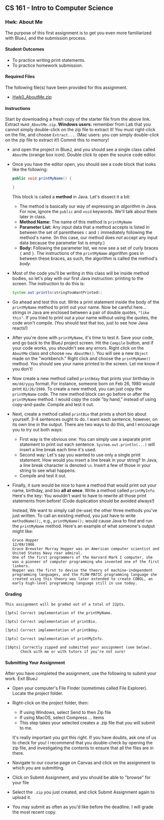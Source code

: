## CS 161 - Intro to Computer Science

### Hwk: About Me

The purpose of this first assignment is to get you even more familiarized with BlueJ, and the submission process.

#### Student Outcomes

- To practice writing print statements.
- To practice homework submission.

#### Required Files

The following file(s) have been provided for this assignment.

- [Hwk0_AboutMe.zip](Hwk0_AboutMe.zip)

#### Instructions

Start by downloading a fresh copy of the starter file from the above link. Extract `Hwk0_AboutMe.zip`. **Windows users:** remember from Lab that you cannot simply double-click on the zip file to extract it! You must right-click on the file, and choose `Extract...`. (Mac users: you _can_ simply double-click on the zip file to extract it!) Commit this to memory!

- and open the project in BlueJ, and you should see a single class called `AboutMe` (orange box icon). Double click to open the source code editor.

- Once you have the editor open, you should see a code block that looks like the following:

  ```java
  public void printMyName() {

  }
  ```

  This block is called a **method** in Java. Let's dissect it a bit:

  - The method is basically our way of expressing an _algorithm_ in Java. For now, ignore the `public` and `void` keywords. We'll talk about them later in class.
  - **Method Name:** The name of this method is `printMyName`
  - **Parameter List:** Any input data that a method accepts is listed in between the set of parentheses `(` and `)` immediately following the method's name. (In this case, our method does _not_ accept any input data because the parameter list is empty.)
  - **Body:** Following the parameter list, we now see a set of curly braces `{` and `}`. The instructions of the `printMyName` algorithm goes in between these braces, as such, the algorithm is called the method's _body_.

- Most of the code you'll be writing in this class will be inside method bodies, so let's play with our first Java instruction: printing to the screen. The instruction to do this is:

  ```java
  System.out.println(stringYouWantPrinted);
  ```

- Go ahead and test this out. Write a print statement inside the body of the `printMyName` method to print out your name. Now be careful here... strings in Java are enclosed between a pair of double quotes, `"like this"`. If you tried to print out a your name without using the quotes, the code won't compile. (You should test that too, just to see how Java reacts!)

- After you're done with `printMyName`, it's time to test it. Save your code, and go back to the BlueJ project screen. Hit the `Compile` button, and if your code works, you shouldn't see any errors. Right click on the `AboutMe` class and choose `new AboutMe()`. You will see a new `Object` made on the "workbench." Right click and choose the `printMyName()` method. You should see your name printed to the screen. Let me know if you don't!

- Now create a new method called `printBday` that prints your birthday in `mm/dd/yyyy` format. For instance, someone born on Feb 26, 1980 would print `02/26/1980`. To create a new method, you can just copy the `printMyName` code. The new method block can go before or after the `printMyName` method. I would copy the code "by hand," instead of using copy-and-paste. Compile and test it out.

- Next, create a method called `printBio` that prints a short bio about yourself. 3-4 sentences ought to do. I want each sentence, however, on its own line in the output. There are two ways to do this, and I encourage you to try out both ways:

  - First way is the obvious one: You can simply use a separate print statement to print out each sentence. `System.out.println(...)` will insert a line break each time it's used.
  - Second way: Let's say you wanted to use only a single print statement. How would you insert a line break in your string? In Java, a line break character is denoted `\n`. Insert a few of those in your string to see what happens.
  - Compile and test it out.

- Finally, it sure would be nice to have a method that would print out your name, birthday, and bio **all at once**. Write a method called `printMyInfo`. Here's the key: You wouldn't want to have to rewrite all those print statements from before! (Code duplication should be avoided always!)

  Instead, We want to simply call (re-use) the other three methods you've just written. To call an existing method, you just have to write `methodName();`, e.g., `printMyName();` would cause Java to find and run the `printMyName` method. Here's an example of what someone's output might like:

  ```
  Grace Hopper
  12/09/1906
  Grace Brewster Murray Hopper was an American computer scientist and United States Navy rear admiral.
  One of the first programmers of the Harvard Mark I computer, she was a pioneer of computer programming who invented one of the first linkers.
  Hopper was the first to devise the theory of machine-independent programming languages, and the FLOW-MATIC programming language she created using this theory was later extended to create COBOL, an early high-level programming language still in use today.
  ```

#### Grading

```
This assignment will be graded out of a total of 22pts.

[3pts] Correct implementation of the printMyName.

[3pts] Correct implementation of printBio.

[3pts] Correct implementation of printBday.

[3pts] Correct implementation of printMyInfo.

[10pts] Correctly zipped and submitted your assignment (see below).
       Check with me or with tutors if you're not sure!

```

#### Submitting Your Assignment

After you have completed the assignment, use the following to submit your work.
Exit BlueJ

- Open your computer's File Finder (sometimes called File Explorer). Locate the project folder.

- Right-click on the project folder, then:

  - If using Windows, select Send to then Zip file
  - If using MacOS, select Compress ... items
  - This step takes your selected creates a .zip file that you will submit to me.

  It's really important you got this right. If you have doubts, ask one of us to check for you! I recommend that you double-check by opening the zip file, and investigating the contents to ensure that all the files are in there.

- Navigate to our course page on Canvas and click on the assignment to which you are submitting.

- Click on Submit Assignment, and you should be able to "browse" for your file

- Select the `.zip` you just created, and click Submit Assignment again to upload it.

- You may submit as often as you'd like before the deadline. I will grade the most recent copy.
